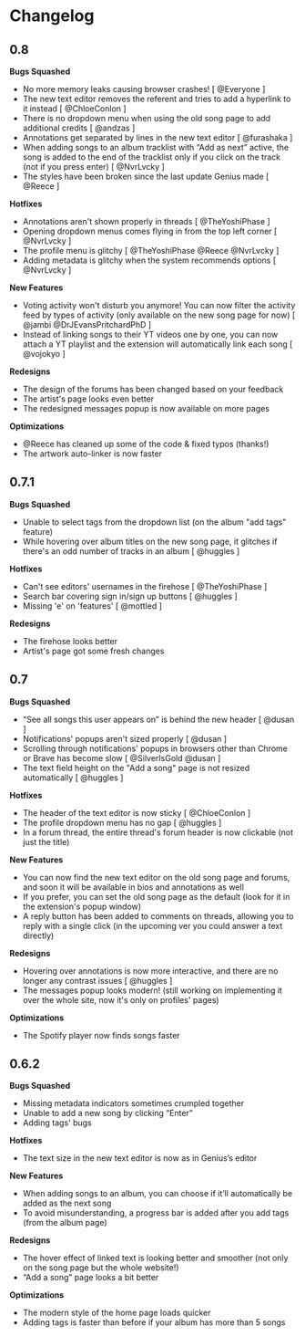 # Changelog

## 0.8
**Bugs Squashed**
- No more memory leaks causing browser crashes! [ @Everyone ]
- The new text editor removes the referent and tries to add a hyperlink to it instead [ @ChloeConlon ]
- There is no dropdown menu when using the old song page to add additional credits [ @andzas ]
- Annotations get separated by lines in the new text editor [ @furashaka ]
- When adding songs to an album tracklist with “Add as next” active, the song is added to the end of the tracklist only if you click on the track (not if you press enter) [ @NvrLvcky ]
- The styles have been broken since the last update Genius made [ @Reece ]

**Hotfixes**
- Annotations aren't shown properly in threads [ @TheYoshiPhase ]
- Opening dropdown menus comes flying in from the top left corner [ @NvrLvcky ]
- The profile menu is glitchy [ @TheYoshiPhase @Reece @NvrLvcky ]
- Adding metadata is glitchy when the system recommends options [ @NvrLvcky ]

**New Features**
- Voting activity won't disturb you anymore! You can now filter the activity feed by types of activity (only available on the new song page for now) [ @jambi @DrJEvansPritchardPhD ]
- Instead of linking songs to their YT videos one by one, you can now attach a YT playlist and the extension will automatically link each song [ @vojokyo  ]

**Redesigns**
- The design of the forums has been changed based on your feedback
- The artist's page looks even better
- The redesigned messages popup is now available on more pages

**Optimizations**
- @Reece has cleaned up some of the code & fixed typos (thanks!)
- The artwork auto-linker is now faster

## 0.7.1
**Bugs Squashed**
- Unable to select tags from the dropdown list (on the album "add tags" feature)
- While hovering over album titles on the new song page, it glitches if there's an odd number of tracks in an album [ @huggles ]

**Hotfixes**
- Can't see editors' usernames in the firehose [ @TheYoshiPhase ]
- Search bar covering sign in/sign up buttons [ @huggles ]
- Missing 'e' on 'features' [ @mottled ]

**Redesigns**
- The firehose looks better
- Artist's page got some fresh changes

## 0.7
**Bugs Squashed**
- “See all songs this user appears on” is behind the new header [ @dusan ]
- Notifications' popups aren't sized properly [ @dusan ]
- Scrolling through notifications' popups in browsers other than Chrome or Brave has become slow [ @SilverIsGold @dusan ]
- The text field height on the "Add a song" page is not resized automatically [ @huggles ]

**Hotfixes**
- The header of the text editor is now sticky [ @ChloeConlon ]
- The profile dropdown menu has no gap [ @huggles ]
- In a forum thread, the entire thread's forum header is now clickable (not just the title)

**New Features**
- You can now find the new text editor on the old song page and forums, and soon it will be available in bios and annotations as well
- If you prefer, you can set the old song page as the default (look for it in the extension's popup window)
- A reply button has been added to comments on threads, allowing you to reply with a single click (in the upcoming ver you could answer a text directly)

**Redesigns**
- Hovering over annotations is now more interactive, and there are no longer any contrast issues [ @huggles ]
- The messages popup looks modern! (still working on implementing it over the whole site, now it's only on profiles' pages)

**Optimizations**
- The Spotify player now finds songs faster

## 0.6.2
**Bugs Squashed**
- Missing metadata indicators sometimes crumpled together
- Unable to add a new song by clicking “Enter”
- Adding tags' bugs

**Hotfixes**
- The text size in the new text editor is now as in Genius’s editor

**New Features**
- When adding songs to an album, you can choose if it’ll automatically be added as the next song
- To avoid misunderstanding, a progress bar is added after you add tags (from the album page)

**Redesigns**
- The hover effect of linked text is looking better and smoother (not only on the song page but the whole website!)
- “Add a song” page looks a bit better

**Optimizations**
- The modern style of the home page loads quicker
- Adding tags is faster than before if your album has more than 5 songs